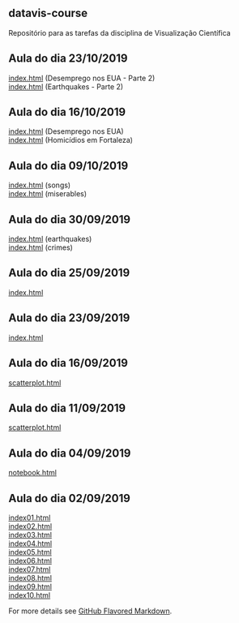 ## datavis-course

Repositório para as tarefas da disciplina de Visualização Científica

## Aula do dia 23/10/2019

[index.html](d3_interactive/desemprego_eua_2/index.html) (Desemprego nos EUA - Parte 2)<br>
[index.html](d3_interactive/earthquake_2/index.html) (Earthquakes - Parte 2)<br>

## Aula do dia 16/10/2019

[index.html](d3_color/desemprego_eua/index.html) (Desemprego nos EUA)<br>
[index.html](d3_color/homicidios_fortaleza/index.html) (Homicídios em Fortaleza)<br>

## Aula do dia 09/10/2019

[index.html](d3_network/songs/index.html) (songs)<br>
[index.html](d3_network/miserables/index.html) (miserables)<br>

## Aula do dia 30/09/2019

[index.html](d3_leaflet/earthquake/index.html) (earthquakes)<br>
[index.html](d3_leaflet/crime/index.html) (crimes)<br>

## Aula do dia 25/09/2019

[index.html](d3_crossfilter_2/index.html)<br>

## Aula do dia 23/09/2019

[index.html](d3_crossfilter/index.html)<br>

## Aula do dia 16/09/2019

[scatterplot.html](d3_update/scatterplot.html)<br>

## Aula do dia 11/09/2019

[scatterplot.html](d3_scale/scatterplot.html)<br>

## Aula do dia 04/09/2019

[notebook.html](d3_intro/notebook.html)<br>

## Aula do dia 02/09/2019

[index01.html](basic/index01.html)<br>
[index02.html](basic/index02.html)<br>
[index03.html](basic/index03.html)<br>
[index04.html](basic/index04.html)<br>
[index05.html](basic/index05.html)<br>
[index06.html](basic/index06.html)<br>
[index07.html](basic/index07.html)<br>
[index08.html](basic/index08.html)<br>
[index09.html](basic/index09.html)<br>
[index10.html](basic/index10.html)<br>



For more details see [GitHub Flavored Markdown](https://guides.github.com/features/mastering-markdown/).
